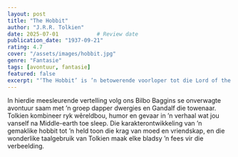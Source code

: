 ```yaml
---
layout: post
title: "The Hobbit"
author: "J.R.R. Tolkien"
date: 2025-07-01            # Review date
publication_date: "1937-09-21"
rating: 4.7
cover: "/assets/images/hobbit.jpg"
genre: "Fantasie"
tags: [avontuur, fantasie]
featured: false
excerpt: "‘The Hobbit’ is ’n betowerende voorloper tot die Lord of the Rings met ’n epiese avontuur."
---
```


In hierdie meesleurende vertelling volg ons Bilbo Baggins se onverwagte avontuur saam met ’n groep dapper dwergies en Gandalf die towenaar. Tolkien kombineer ryk wêreldbou, humor en gevaar in ’n verhaal wat jou vanself na Middle-earth toe sleep. Die karakterontwikkeling van ’n gemaklike hobbit tot ’n held toon die krag van moed en vriendskap, en die wonderlike taalgebruik van Tolkien maak elke bladsy ’n fees vir die verbeelding.
